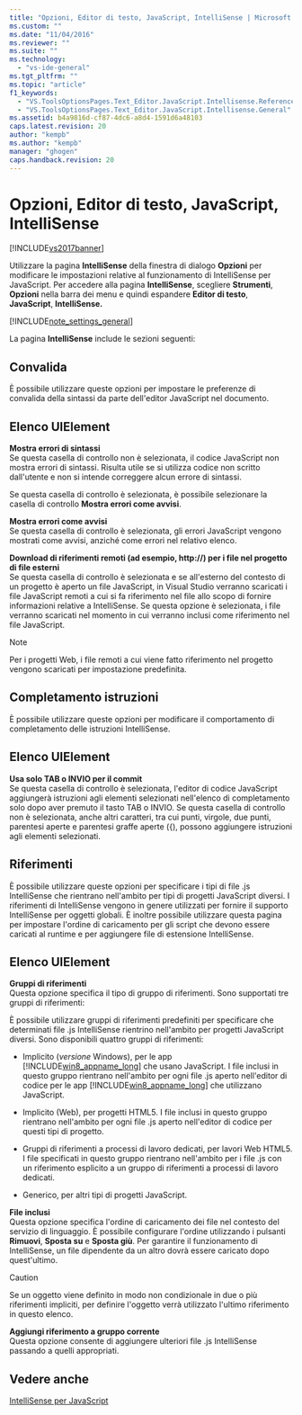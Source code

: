 ```yaml
---
title: "Opzioni, Editor di testo, JavaScript, IntelliSense | Microsoft Docs"
ms.custom: ""
ms.date: "11/04/2016"
ms.reviewer: ""
ms.suite: ""
ms.technology: 
  - "vs-ide-general"
ms.tgt_pltfrm: ""
ms.topic: "article"
f1_keywords: 
  - "VS.ToolsOptionsPages.Text_Editor.JavaScript.Intellisense.References"
  - "VS.ToolsOptionsPages.Text_Editor.JavaScript.Intellisense.General"
ms.assetid: b4a9816d-cf87-4dc6-a8d4-1591d6a48103
caps.latest.revision: 20
author: "kempb"
ms.author: "kempb"
manager: "ghogen"
caps.handback.revision: 20
---
```

# Opzioni, Editor di testo, JavaScript, IntelliSense
[!INCLUDE[vs2017banner](../../code-quality/includes/vs2017banner.md)]

Utilizzare la pagina **IntelliSense** della finestra di dialogo **Opzioni** per modificare le impostazioni relative al funzionamento di IntelliSense per JavaScript. Per accedere alla pagina **IntelliSense**, scegliere **Strumenti**, **Opzioni** nella barra dei menu e quindi espandere **Editor di testo**, **JavaScript**, **IntelliSense.**  
  
 [!INCLUDE[note_settings_general](../../data-tools/includes/note_settings_general_md.md)]  
  
 La pagina **IntelliSense** include le sezioni seguenti:  
  
## Convalida  
 È possibile utilizzare queste opzioni per impostare le preferenze di convalida della sintassi da parte dell'editor JavaScript nel documento.  
  
## Elenco UIElement  
 **Mostra errori di sintassi**  
 Se questa casella di controllo non è selezionata, il codice JavaScript non mostra errori di sintassi. Risulta utile se si utilizza codice non scritto dall'utente e non si intende correggere alcun errore di sintassi.  
  
 Se questa casella di controllo è selezionata, è possibile selezionare la casella di controllo **Mostra errori come avvisi**.  
  
 **Mostra errori come avvisi**  
 Se questa casella di controllo è selezionata, gli errori JavaScript vengono mostrati come avvisi, anziché come errori nel relativo elenco.  
  
 **Download di riferimenti remoti \(ad esempio, http:\/\/\) per i file nel progetto di file esterni**  
 Se questa casella di controllo è selezionata e se all'esterno del contesto di un progetto è aperto un file JavaScript, in Visual Studio verranno scaricati i file JavaScript remoti a cui si fa riferimento nel file allo scopo di fornire informazioni relative a IntelliSense. Se questa opzione è selezionata, i file verranno scaricati nel momento in cui verranno inclusi come riferimento nel file JavaScript.  
  
> [!NOTE]
>  Per i progetti Web, i file remoti a cui viene fatto riferimento nel progetto vengono scaricati per impostazione predefinita.  
  
## Completamento istruzioni  
 È possibile utilizzare queste opzioni per modificare il comportamento di completamento delle istruzioni IntelliSense.  
  
## Elenco UIElement  
 **Usa solo TAB o INVIO per il commit**  
 Se questa casella di controllo è selezionata, l'editor di codice JavaScript aggiungerà istruzioni agli elementi selezionati nell'elenco di completamento solo dopo aver premuto il tasto TAB o INVIO. Se questa casella di controllo non è selezionata, anche altri caratteri, tra cui punti, virgole, due punti, parentesi aperte e parentesi graffe aperte \({\), possono aggiungere istruzioni agli elementi selezionati.  
  
## Riferimenti  
 È possibile utilizzare queste opzioni per specificare i tipi di file .js IntelliSense che rientrano nell'ambito per tipi di progetti JavaScript diversi. I riferimenti di IntelliSense vengono in genere utilizzati per fornire il supporto IntelliSense per oggetti globali. È inoltre possibile utilizzare questa pagina per impostare l'ordine di caricamento per gli script che devono essere caricati al runtime e per aggiungere file di estensione IntelliSense.  
  
## Elenco UIElement  
 **Gruppi di riferimenti**  
 Questa opzione specifica il tipo di gruppo di riferimenti. Sono supportati tre gruppi di riferimenti:  
  
 È possibile utilizzare gruppi di riferimenti predefiniti per specificare che determinati file .js IntelliSense rientrino nell'ambito per progetti JavaScript diversi. Sono disponibili quattro gruppi di riferimenti:  
  
-   Implicito \(*versione* Windows\), per le app [!INCLUDE[win8_appname_long](../../debugger/includes/win8_appname_long_md.md)] che usano JavaScript. I file inclusi in questo gruppo rientrano nell'ambito per ogni file .js aperto nell'editor di codice per le app [!INCLUDE[win8_appname_long](../../debugger/includes/win8_appname_long_md.md)] che utilizzano JavaScript.  
  
-   Implicito \(Web\), per progetti HTML5. I file inclusi in questo gruppo rientrano nell'ambito per ogni file .js aperto nell'editor di codice per questi tipi di progetto.  
  
-   Gruppi di riferimenti a processi di lavoro dedicati, per lavori Web HTML5. I file specificati in questo gruppo rientrano nell'ambito per i file .js con un riferimento esplicito a un gruppo di riferimenti a processi di lavoro dedicati.  
  
-   Generico, per altri tipi di progetti JavaScript.  
  
 **File inclusi**  
 Questa opzione specifica l'ordine di caricamento dei file nel contesto del servizio di linguaggio. È possibile configurare l'ordine utilizzando i pulsanti **Rimuovi**, **Sposta su** e **Sposta giù**. Per garantire il funzionamento di IntelliSense, un file dipendente da un altro dovrà essere caricato dopo quest'ultimo.  
  
> [!CAUTION]
>  Se un oggetto viene definito in modo non condizionale in due o più riferimenti impliciti, per definire l'oggetto verrà utilizzato l'ultimo riferimento in questo elenco.  
  
 **Aggiungi riferimento a gruppo corrente**  
 Questa opzione consente di aggiungere ulteriori file .js IntelliSense passando a quelli appropriati.  
  
## Vedere anche  
 [IntelliSense per JavaScript](../../ide/javascript-intellisense.md)